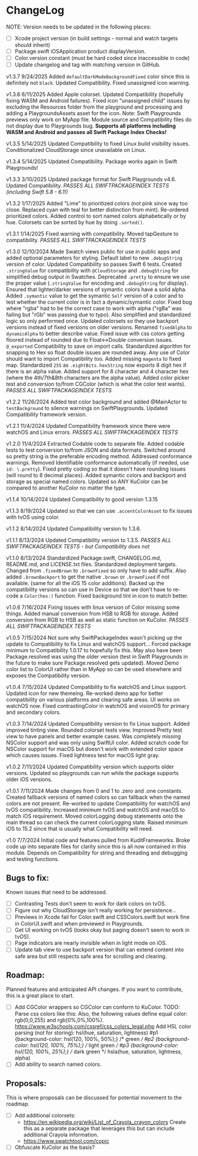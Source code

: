 # ChangeLog

NOTE: Version needs to be updated in the following places:
- [ ] Xcode project version (in build settings - normal and watch targets should inherit)
- [ ] Package.swift iOSApplication product displayVersion.
- [ ] Color.version constant (must be hard coded since inaccessible in code)
- [ ] Update changelog and tag with matching version in GitHub.

v1.3.7 9/24/2025 Added `defaultDarkModeBackgroundFixed` color since this is definitely not `black`.  Updated Compatibility.  Fixed unassigned icon warning.

v1.3.6 6/11/2025 Added Apple colorset.  Updated Compatibility (hopefully fixing WASM and Android failures).  Fixed icon "unassigned child" issues by excluding the Resources folder from the playground and processing and adding a PlaygroundsAssets asset for the icon.  Note: Swift Playgrounds previews only work on MyApp file.  Module source and Compatibility files do not display due to Playgrounds bug.  **Supports all platforms including WASM and Android and passes all Swift Package Index Checks!**

v1.3.5 5/14/2025 Updated Compatibility to fixed Linux build visibility issues.  Conditionalized CloudStorage since unavailable on Linux.

v1.3.4 5/14/2025 Updated Compatibility.  Package works again in Swift Playgrounds!

v1.3.3 3/10/2025 Updated package format for Swift Playgrounds v4.6.  Updated Compatibility. *PASSES ALL SWIFTPACKAGEINDEX TESTS (including Swift 5.8 - 6.1!)*

v1.3.2 1/17/2025 Added "Lime" to prioritized colors (not pink since way too close.  Replaced cyan with teal for better distinction from mint).  Re-ordered prioritized colors.  Added control to sort named colors alphabetically or by hue.  Colorsets can be sorted by hue by doing `.sorted()`.

v1.3.1 1/14/2025 Fixed warning with compatibility.  Moved tapGesture to compatibility. *PASSES ALL SWIFTPACKAGEINDEX TESTS*

v1.3.0 12/10/2024 Made Swatch views public for use in public apps and added optional parameters for styling.  Default label to new `.debugString` version of color.  Updated Compatibility so passes Swift 6 tests.  Created `.stringValue` for compatibility with `@CloudStorage` and `.debugString` for simplified debug output in Swatches.  Deprecated `.pretty` to ensure we use the proper value (`.stringValue` for encoding and `.debugString` for display).  Ensured that lighter/darker versions of symantic colors have a solid alpha.  Added `.symantic` value to get the symantic `Self` version of a color and to test whether the current color is in fact a dynamic/symantic color.  Fixed bug where "rgba" had to be the correct case to work with alpha ("rgBa" was failing but "rGb" was passing due to typo).  Also simplified and standardized logic so only performed once.  Updated colorsets so they use backport versions instead of fixed versions on older versions.  Renamed `fixedAlpha` to `dynamicAlpha` to better describe value.  Fixed issue with css colors getting floored instead of rounded due to Float<->Double conversion issues.  `@_exported` Compatibility to save on import calls.  Standardized algorithm for snapping to Hex so float double issues are rounded away.  Any use of Color should want to import Compatibility too.  Added missing `magenta` to fixed map.  Standardized `255` as `.eightBits`.  `hexString` now exports 8 digit hex if there is an alpha value.  Added support for 8 character and 4 character hex (where the 4th/7th&8th characters are the alpha value).  Added color picker test and conversion to/from CGColor (which is what the color test wants). *PASSES ALL SWIFTPACKAGEINDEX TESTS*

v1.2.2 11/26/2024 Added test color background and added @MainActor to `testBackground` to silence warnings on SwiftPlaygrounds.  Updated Compatibility framework version.

v1.2.1 11/4/2024 Updated Compatibility framework since there were watchOS and Linux errors. *PASSES ALL SWIFTPACKAGEINDEX TESTS*

v1.2.0 11/4/2024 Extracted Codable code to separate file.  Added codable tests to test conversion to/from JSON and data formats.  Switched around so pretty string is the preferable encoding method.  Addressed conformance warnings.  Removed Identifiable conformance automatically (if needed, use `id: \.pretty`).  Fixed pretty coding so that it doesn't have rounding issues (will round to 8 decimal places).  Added symantic colors and backport and storage as special named colors.  Updated so ANY KuColor can be compared to another KuColor no matter the type.

v1.1.4 10/14/2024 Updated Compatibility to good version 1.3.15

v1.1.3 8/19/2024 Updated so that we can use `.accentColorAsset` to fix issues with tvOS using color.

v1.1.2 8/14/2024 Updated Compatibility version to 1.3.6.

v1.1.1 8/13/2024 Updated Compatibility version to 1.3.5. *PASSES ALL SWIFTPACKAGEINDEX TESTS - but Compatibility does not*

v1.1.0 8/13/2024 Standardized Package.swift, CHANGELOG.md, README.md, and LICENSE.txt files.  Standardized deployment targets.  Changed from `.fixedBrown` to `.brownFixed` so only have to add suffix.  Also added `.brownBackport` to get the native `.brown` or `.brownFixed` if not available. (same for all the iOS 15 color additions).  Backed up the compatibility versions so can use in Device so that we don't have to re-code a `Color(hex:)` function.  Fixed background tint in icon to match better.

v1.0.6 7/16/2024 Fixing issues with linux version of Color missing some things.  Added manual conversion from HSB to RGB for storage.  Added conversion  from RGB to HSB as well as static function on KuColor. *PASSES ALL SWIFTPACKAGEINDEX TESTS*

v1.0.5 7/15/2024 Not sure why SwiftPackageIndex wasn't picking up the update to Compatibility to fix Linux and watchOS support... Forced package minimum to Compatibility 1.0.17 to hopefully fix this.  May also have been Package.resolved was using the older version (test in Swift Playgrounds in the future to make sure Package.resolved gets updated).  Moved Demo color list to ColorUI rather than in MyApp so can be used elsewhere and exposes the Compatibility version.

v1.0.4 7/15/2024 Updated Compatibility to fix watchOS and Linux support.  Updated icon for new themeing.  Re-worked demo app for better compatibility on various platforms and clearing safe areas.  UI works on watchOS now.  Fixed contrastingColor in watchOS and visionOS for primary and secondary colors.

v1.0.3 7/14/2024 Updated Compatibility version to fix Linux support.  Added improved tinting view.  Rounded colorset tests view.  Improved Pretty test view to have panels and better example cases.  Was completely missing NSColor support and was only using SwiftUI color.  Added scratch code for NSColor support for macOS but doesn't work with extended color space which causes issues.  Fixed lightness test for macOS light gray.

v1.0.2 7/11/2024 Updated Compatibility version which supports older versions.  Updated so playgrounds can run while the package supports older iOS versions.

v1.0.1 7/11/2024 Made changes from 0 and 1 to .zero and .one constants.  Created fallback versions of named colors so can fallback when the named colors are not present.  Re-worked to update Compatibility for watchOS and tvOS compatibility.  Increased minimum tvOS and watchOS and macOS to match iOS requirement.  Moved colorLogging debug statements onto the main thread so can check the current colorLogging state.  Raised minimum iOS to 15.2 since that is usually what Compatibility will need.

v1.0 7/7/2024 Initial code and features pulled from KuditFrameworks.  Broke code up into separate files for clarity since this is all now contained in this module.  Depends on Compatibility for string and threading and debugging and testing functions.


## Bugs to fix:
Known issues that need to be addressed.
- [ ] Contrasting Tests don't seem to work for dark colors on tvOS.
- [ ] Figure out why CloudStorage isn't really working for persistence...
- [ ] Previews in Xcode fail for Color.swift and CSSColors.swift but work fine in ColorUI.swift and when previewed in Playgrounds.
- [ ] Get UI working on tvOS (looks okay but paging doesn't seem to work in tvOS).
- [ ] Page indicators are nearly invisible when in light mode on iOS.
- [ ] Update tab view to use backport version that can extend content into safe area but still respects safe area for scrolling and clearing.

## Roadmap:
Planned features and anticipated API changes.  If you want to contribute, this is a great place to start.
- [ ] Add CGColor wrappers so CGColor can conform to KuColor.
    TODO: Parse css colors like this: Also, the following values define equal color: rgb(0,0,255) and rgb(0%,0%,100%).
    https://www.w3schools.com/cssref/css_colors_legal.php
    Add HSL color parsing (not for storing): hsl(hue, saturation, lightness)
    #p1 {background-color: hsl(120, 100%, 50%);}   /* green */
    #p2 {background-color: hsl(120, 100%, 75%);}   /* light green */
    #p3 {background-color: hsl(120, 100%, 25%);}   /* dark green */
    hsla(hue, saturation, lightness, alpha)
- [ ] Add ability to search named colors.

## Proposals:
This is where proposals can be discussed for potential movement to the roadmap.
- [ ] Add additional colorsets:
    - https://en.wikipedia.org/wiki/List_of_Crayola_crayon_colors
        Create this as a separate package that leverages this but can include additional Crayola information.
    - https://www.swatchtool.com/copic
- [ ] Obfuscate KuColor as the basis?
